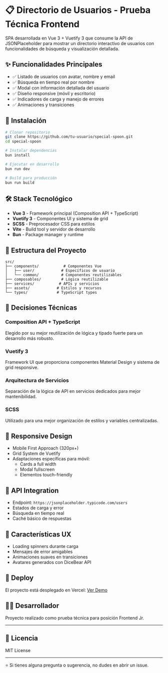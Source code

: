 # 📋 Directorio de Usuarios - Prueba Técnica Frontend

SPA desarrollada en Vue 3 + Vuetify 3 que consume la API de JSONPlaceholder para mostrar un directorio interactivo de usuarios con funcionalidades de búsqueda y visualización detallada.

## ✨ Funcionalidades Principales

- ✅ Listado de usuarios con avatar, nombre y email
- ✅ Búsqueda en tiempo real por nombre
- ✅ Modal con información detallada del usuario
- ✅ Diseño responsive (móvil y escritorio)
- ✅ Indicadores de carga y manejo de errores
- ✅ Animaciones y transiciones

## 🚀 Instalación

```bash
# Clonar repositorio
git clone https://github.com/tu-usuario/special-spoon.git
cd special-spoon

# Instalar dependencias
bun install

# Ejecutar en desarrollo
bun run dev

# Build para producción
bun run build
```

## 🛠️ Stack Tecnológico

- **Vue 3** - Framework principal (Composition API + TypeScript)
- **Vuetify 3** - Componentes UI y sistema de grid
- **SCSS** - Preprocesador CSS para estilos
- **Vite** - Build tool y servidor de desarrollo
- **Bun** - Package manager y runtime

## 📂 Estructura del Proyecto

```
src/
├── components/           # Componentes Vue
│   ├── user/            # Específicos de usuario
│   └── common/          # Componentes reutilizables
├── composables/         # Lógica reutilizable
├── services/           # APIs y servicios
├── assets/            # Estilos y recursos
└── types/             # TypeScript types
```

## 🎯 Decisiones Técnicas

### Composition API + TypeScript
Elegido por su mejor reutilización de lógica y tipado fuerte para un desarrollo más robusto.

### Vuetify 3
Framework UI que proporciona componentes Material Design y sistema de grid responsive.

### Arquitectura de Servicios
Separación de la lógica de API en servicios dedicados para mejor mantenibilidad.

### SCSS
Utilizado para una mejor organización de estilos y variables centralizadas.

## 📱 Responsive Design

- Mobile First Approach (320px+)
- Grid System de Vuetify
- Adaptaciones específicas para móvil:
  - Cards a full width
  - Modal fullscreen
  - Elementos touch-friendly

## 🔄 API Integration

- Endpoint: `https://jsonplaceholder.typicode.com/users`
- Estados de carga y error
- Búsqueda en tiempo real
- Caché básico de respuestas

## 🎨 Características UX

- Loading spinners durante carga
- Mensajes de error amigables
- Animaciones suaves en transiciones
- Avatares generados con DiceBear API

## 🚀 Deploy

El proyecto está desplegado en Vercel: [Ver Demo](https://special-spoon-zeta.vercel.app/)

## 👨‍💻 Desarrollador

Proyecto realizado como prueba técnica para posición Frontend Jr.

---

## 📄 Licencia

MIT License

---

⭐ Si tienes alguna pregunta o sugerencia, no dudes en abrir un issue.
